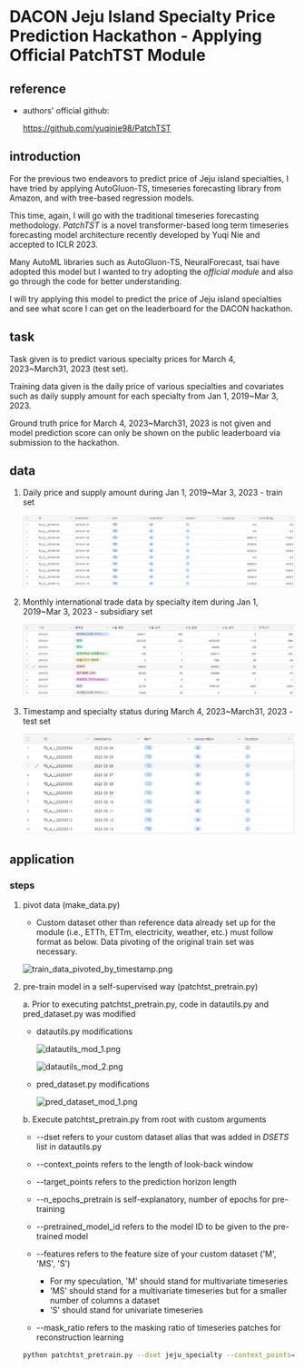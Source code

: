 # DACON Jeju Island Specialty Price Prediction Hackathon - Applying Official PatchTST Module

## reference

- authors' official github:

    https://github.com/yuqinie98/PatchTST

## introduction

For the previous two endeavors to predict price of Jeju island specialties, I have tried by applying AutoGluon-TS, timeseries forecasting library from Amazon, and with tree-based regression models.

This time, again, I will go with the traditional timeseries forecasting methodology. _PatchTST_ is a novel transformer-based long term timeseries forecasting model architecture recently developed by Yuqi Nie and accepted to ICLR 2023.

Many AutoML libraries such as AutoGluon-TS, NeuralForecast, tsai have adopted this model but I wanted to try adopting the _official module_ and also go through the code for better understanding.

I will try applying this model to predict the price of Jeju island specialties and see what score I can get on the leaderboard for the DACON hackathon.

## task

Task given is to predict various specialty prices for March 4, 2023~March31, 2023 (test set).

Training data given is the daily price of various specialties and covariates such as daily supply amount for each specialty from Jan 1, 2019~Mar 3, 2023.

Ground truth price for March 4, 2023~March31, 2023 is not given and model prediction score can only be shown on the public leaderboard via submission to the hackathon.

## data

1. Daily price and supply amount during Jan 1, 2019~Mar 3, 2023 - train set
   
   ![train_data.png](https://github.com/wschung1113/jeju_specialty/blob/main/images/train_data.png)

2. Monthly international trade data by specialty item during Jan 1, 2019~Mar 3, 2023 - subsidiary set

   ![international_trade.png](https://github.com/wschung1113/jeju_specialty/blob/main/images/international_trade.png)

3. Timestamp and specialty status during March 4, 2023~March31, 2023 - test set

   ![test_data.png](https://github.com/wschung1113/jeju_specialty/blob/main/images/test_data.png)

## application
### steps
1. pivot data (make_data.py)
    
    - Custom dataset other than reference data already set up for the module (i.e., ETTh, ETTm, electricity, weather, etc.) must follow format as below. Data pivoting of the original train set was necessary.

    ![train_data_pivoted_by_timestamp.png]()

2. pre-train model in a self-supervised way (patchtst_pretrain.py)
    
    a. Prior to executing patchtst_pretrain.py, code in datautils.py and pred_dataset.py was modified
    
    + datautils.py modifications
        
        ![datautils_mod_1.png]()

        ![datautils_mod_2.png]()
    
    + pred_dataset.py modifications
        
        ![pred_dataset_mod_1.png]()

    b. Execute patchtst_pretrain.py from root with custom arguments

    + --dset refers to your custom dataset alias that was added in _DSETS_ list in datautils.py
    + --context_points refers to the length of look-back window
    + --target_points refers to the prediction horizon length
    + --n_epochs_pretrain is self-explanatory, number of epochs for pre-training
    + --pretrained_model_id refers to the model ID to be given to the pre-trained model
    + --features refers to the feature size of your custom dataset ('M', 'MS', 'S')
        
        * For my speculation, 'M' should stand for multivariate timeseries
        * 'MS' should stand for a multivariate timeseries but for a smaller number of columns a dataset
        * 'S' should stand for univariate timeseries
    + --mask_ratio refers to the masking ratio of timeseries patches for reconstruction learning
    ```bash
    python patchtst_pretrain.py --dset jeju_specialty --context_points=365 --target_points=28 --n_epochs_pretrain=10 --pretrained_model_id=13 --features='M'  --mask_ratio 0.4
    ```

    